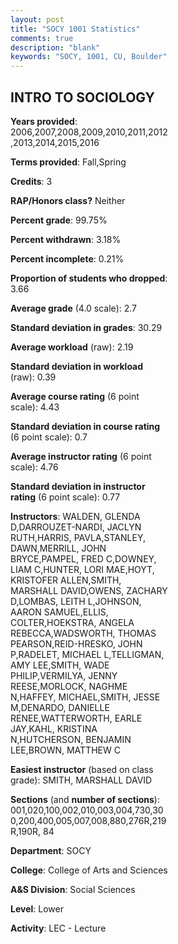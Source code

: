 ```yaml
---
layout: post
title: "SOCY 1001 Statistics"
comments: true
description: "blank"
keywords: "SOCY, 1001, CU, Boulder"
--- 
```

<head>
<script src="https://ajax.googleapis.com/ajax/libs/jquery/2.1.3/jquery.min.js"></script>
<script src="https://dl.dropboxusercontent.com/s/pc42nxpaw1ea4o9/highcharts.js?dl=0"></script>
<!-- <script src="../assets/js/highcharts.js"></script> -->
<style type="text/css">@font-face {
	font-family: "Bebas Neue";
	src: url(https://www.filehosting.org/file/details/544349/BebasNeue%20Regular.otf) format("opentype");
	}
	h1.Bebas { 
		font-family: "Bebas Neue", Verdana, Tahoma;
	}
</style>
</head>
<body>
	<div id="container" style="float: right; width: 45%; height: 88%; margin-left: 2.5%; margin-right: 2.5%;"></div>
	<script language="JavaScript">
		$(document).ready(function() {
		var chart = {type: 'column'};
		var title = {text: 'Grade Distribution'};
		var xAxis = {categories: ['A','B','C','D','F'],crosshair: true};
		var yAxis = {min: 0,title: {text: 'Percentage'}};
		var tooltip = {headerFormat: '<center><b><span style="font-size:20px">{point.key}</span></b></center>',
		               pointFormat: '<td style="padding:0"><b>{point.y:.1f}%</b></td>',
		               footerFormat: '</table>',shared: true,useHTML: true};
		var plotOptions = {column: {pointPadding: 0.0,borderWidth: 0}};  
		var credits = {enabled: false};var series= [{name: 'Percent',data: [18.68,40.91,28.08,7.53,4.77,]}];
		var json = {};
		json.chart = chart;
		json.title = title;
		json.tooltip = tooltip;
		json.xAxis = xAxis;
		json.yAxis = yAxis;  
		json.series = series;
		json.plotOptions = plotOptions;  
		json.credits = credits;
		$('#container').highcharts(json);
	});
	</script>
</body>
			   
## INTRO TO SOCIOLOGY

**Years provided**: 2006,2007,2008,2009,2010,2011,2012,2013,2014,2015,2016

**Terms provided**: Fall,Spring

**Credits**: 3

**RAP/Honors class?** Neither

**Percent grade**: 99.75%

**Percent withdrawn**: 3.18%

**Percent incomplete**: 0.21%

**Proportion of students who dropped**: 3.66

**Average grade** (4.0 scale): 2.7

**Standard deviation in grades**: 30.29

**Average workload** (raw): 2.19

**Standard deviation in workload** (raw): 0.39

**Average course rating** (6 point scale): 4.43

**Standard deviation in course rating** (6 point scale): 0.7

**Average instructor rating** (6 point scale): 4.76

**Standard deviation in instructor rating** (6 point scale): 0.77

**Instructors**: WALDEN, GLENDA D,DARROUZET-NARDI, JACLYN RUTH,HARRIS, PAVLA,STANLEY, DAWN,MERRILL, JOHN BRYCE,PAMPEL, FRED C,DOWNEY, LIAM C,HUNTER, LORI MAE,HOYT, KRISTOFER ALLEN,SMITH, MARSHALL DAVID,OWENS, ZACHARY D,LOMBAS, LEITH L,JOHNSON, AARON SAMUEL,ELLIS, COLTER,HOEKSTRA, ANGELA REBECCA,WADSWORTH, THOMAS PEARSON,REID-HRESKO, JOHN P,RADELET, MICHAEL L,TELLIGMAN, AMY LEE,SMITH, WADE PHILIP,VERMILYA, JENNY REESE,MORLOCK, NAGHME N,HAFFEY, MICHAEL,SMITH, JESSE M,DENARDO, DANIELLE RENEE,WATTERWORTH, EARLE JAY,KAHL, KRISTINA N,HUTCHERSON, BENJAMIN LEE,BROWN, MATTHEW C

**Easiest instructor** (based on class grade): SMITH, MARSHALL DAVID

**Sections** (and **number of sections**): 001,020,100,002,010,003,004,730,300,200,400,005,007,008,880,276R,219R,190R, 84

**Department**: SOCY

**College**: College of Arts and Sciences

**A&S Division**: Social Sciences

**Level**: Lower

**Activity**: LEC - Lecture